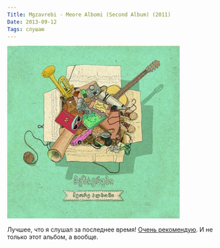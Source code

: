 ```yaml
---
Title: Mgzavrebi - Meore Albomi (Second Album) (2011)
Date: 2013-09-12
Tags: слушаю
---
```


![mgzavrebi-meore-albomi.jpg](images/mgzavrebi-meore-albomi.jpg)

Лучшее, что я слушал за последнее время! [Очень рекомендую](https://itunes.apple.com/ru/album/meore-albomi-second-album/id507261241?l=en). И не только этот альбом, а вообще.